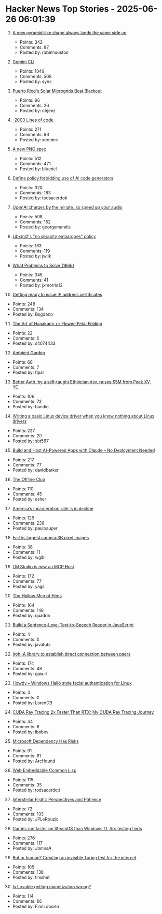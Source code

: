 # Hacker News Top Stories - 2025-06-26 06:01:39

1. [A new pyramid-like shape always lands the same side up](https://www.quantamagazine.org/a-new-pyramid-like-shape-always-lands-the-same-side-up-20250625/)
   - Points: 342
   - Comments: 87
   - Posted by: robinhouston

2. [Gemini CLI](https://blog.google/technology/developers/introducing-gemini-cli-open-source-ai-agent/)
   - Points: 1046
   - Comments: 568
   - Posted by: sync

3. [Puerto Rico's Solar Microgrids Beat Blackout](https://spectrum.ieee.org/puerto-rico-solar-microgrids)
   - Points: 96
   - Comments: 26
   - Posted by: ohjeez

4. [-2000 Lines of code](https://www.folklore.org/Negative_2000_Lines_Of_Code.html)
   - Points: 271
   - Comments: 93
   - Posted by: xeonmc

5. [A new PNG spec](https://www.programmax.net/articles/png-is-back/)
   - Points: 512
   - Comments: 471
   - Posted by: bluedel

6. [Define policy forbidding use of AI code generators](https://github.com/qemu/qemu/commit/3d40db0efc22520fa6c399cf73960dced423b048)
   - Points: 320
   - Comments: 183
   - Posted by: todsacerdoti

7. [OpenAI charges by the minute, so speed up your audio](https://george.mand.is/2025/06/openai-charges-by-the-minute-so-make-the-minutes-shorter/)
   - Points: 508
   - Comments: 152
   - Posted by: georgemandis

8. [Libxml2's "no security embargoes" policy](https://lwn.net/SubscriberLink/1025971/73f269ad3695186d/)
   - Points: 163
   - Comments: 119
   - Posted by: jwilk

9. [What Problems to Solve (1966)](http://genius.cat-v.org/richard-feynman/writtings/letters/problems)
   - Points: 345
   - Comments: 41
   - Posted by: jxmorris12

10. [Getting ready to issue IP address certificates](https://community.letsencrypt.org/t/getting-ready-to-issue-ip-address-certificates/238777)
   - Points: 248
   - Comments: 134
   - Posted by: Bogdanp

11. [The Art of Hanakami, or Flower-Petal Folding](https://origamiusa.org/thefold/article/art-hanakami-or-flower-petal-folding)
   - Points: 22
   - Comments: 0
   - Posted by: s4074433

12. [Ambient Garden](https://ambient.garden)
   - Points: 68
   - Comments: 7
   - Posted by: fipar

13. [Better Auth, by a self-taught Ethiopian dev, raises $5M from Peak XV, YC](https://techcrunch.com/2025/06/25/this-self-taught-ethiopian-dev-built-an-authentication-tool-and-got-into-yc/)
   - Points: 106
   - Comments: 73
   - Posted by: bundie

14. [Writing a basic Linux device driver when you know nothing about Linux drivers](https://crescentro.se/posts/writing-drivers/)
   - Points: 227
   - Comments: 20
   - Posted by: sbt567

15. [Build and Host AI-Powered Apps with Claude – No Deployment Needed](https://www.anthropic.com/news/claude-powered-artifacts)
   - Points: 217
   - Comments: 77
   - Posted by: davidbarker

16. [The Offline Club](https://www.theoffline-club.com)
   - Points: 110
   - Comments: 45
   - Posted by: esher

17. [America’s incarceration rate is in decline](https://www.theatlantic.com/ideas/archive/2025/06/prisoner-populations-are-plummeting/683310/)
   - Points: 129
   - Comments: 236
   - Posted by: paulpauper

18. [Earths largest camera:3B pixel images](https://www.nytimes.com/interactive/2025/06/19/science/rubin-observatory-camera.html)
   - Points: 38
   - Comments: 11
   - Posted by: wglb

19. [LM Studio is now an MCP Host](https://lmstudio.ai/blog/lmstudio-v0.3.17)
   - Points: 172
   - Comments: 77
   - Posted by: yags

20. [The Hollow Men of Hims](https://www.alexkesin.com/p/the-hollow-men-of-hims)
   - Points: 164
   - Comments: 148
   - Posted by: quadrin

21. [Build a Sentence-Level Text-to-Speech Reader in JavaScript](https://jsdev.space/tts-sentence-reader/)
   - Points: 4
   - Comments: 0
   - Posted by: javatuts

22. [Iroh: A library to establish direct connection between peers](https://github.com/n0-computer/iroh)
   - Points: 174
   - Comments: 48
   - Posted by: gasull

23. [Howdy – Windows Hello style facial authentication for Linux](https://github.com/boltgolt/howdy)
   - Points: 3
   - Comments: 0
   - Posted by: LorenDB

24. [CUDA Ray Tracing 2x Faster Than RTX: My CUDA Ray Tracing Journey](https://karimsayedre.github.io/RTIOW.html)
   - Points: 44
   - Comments: 6
   - Posted by: ibobev

25. [Microsoft Dependency Has Risks](https://blog.miloslavhomer.cz/p/microsoft-dependency-has-risks)
   - Points: 91
   - Comments: 91
   - Posted by: ArcHound

26. [Web Embeddable Common Lisp](https://turtleware.eu/static/paste/wecl-test-gl/main.html)
   - Points: 115
   - Comments: 35
   - Posted by: todsacerdoti

27. [Interstellar Flight: Perspectives and Patience](https://www.centauri-dreams.org/2025/06/25/interstellar-flight-perspectives-and-patience/)
   - Points: 72
   - Comments: 103
   - Posted by: JPLeRouzic

28. [Games run faster on SteamOS than Windows 11, Ars testing finds](https://arstechnica.com/gaming/2025/06/games-run-faster-on-steamos-than-windows-11-ars-testing-finds/)
   - Points: 276
   - Comments: 117
   - Posted by: _JamesA_

29. [Bot or human? Creating an invisible Turing test for the internet](https://research.roundtable.ai/proof-of-human/)
   - Points: 105
   - Comments: 138
   - Posted by: timshell

30. [Is Lovable getting monetization wrong?](https://getlago.substack.com/p/lovable-makes-60m-in-6-monthsbut)
   - Points: 114
   - Comments: 66
   - Posted by: FinnLobsien

